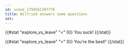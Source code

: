 ```yaml
---
id: scene_1758561397776
title: Wilfried answers some questions
set:
---
```


{{#stat "explore_vs_leave" "<" 0}}
  You suck!
{{/stat}}


{{#stat "explore_vs_leave" ">" 0}}
  You're the best!'
{{/stat}}